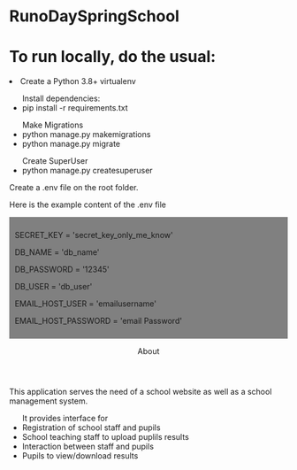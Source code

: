 # RunoDaySpringSchool

<h1>To run locally, do the usual:</h1>
  <li>Create a Python 3.8+ virtualenv</li>
  <ul>
    Install dependencies:
    <li>pip install -r requirements.txt</li>
  </ul>

  <ul>
    Make Migrations
    <li>python manage.py makemigrations</li>
    <li>python manage.py migrate</li>
  </ul>

  <ul>
    Create SuperUser
    <li>python manage.py createsuperuser</li>
  </ul>

  <p>Create a .env file on the root folder.</p>
  Here is the example content of the .env file
  <ul style='background-color : grey; padding : 10px;'>
    <p>SECRET_KEY = 'secret_key_only_me_know'</p>
    <p>DB_NAME = 'db_name'</p>
    <p>DB_PASSWORD = '12345'</p>
    <p>DB_USER = 'db_user'</p>
    <p>EMAIL_HOST_USER = 'emailusername'</p>
    <p>EMAIL_HOST_PASSWORD = 'email Password'</p>
  </ul>


<section>
  <header>About </header>
  <main>
      <p>
        This application serves the need of a school website as well as a school management system.  
      </p>
      <ul>
        It provides interface for
        <li>Registration of school staff and pupils</li>
        <li>School teaching staff to upload puplils results</li>
        <li>Interaction between staff and pupils</li>
        <li>Pupils to view/download results</li>
      </ul>

  </main>
</section>


